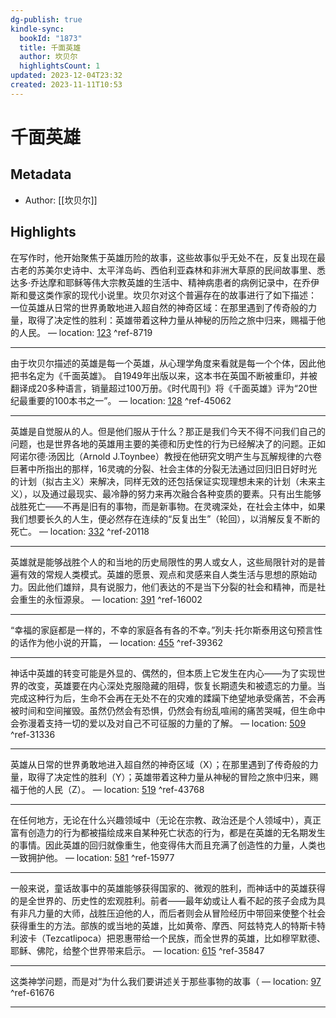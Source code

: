 ```yaml
---
dg-publish: true
kindle-sync:
  bookId: "1873"
  title: 千面英雄
  author: 坎贝尔
  highlightsCount: 1
updated: 2023-12-04T23:32
created: 2023-11-11T10:53
---
```

# 千面英雄
## Metadata
* Author: [[坎贝尔]]

## Highlights
在写作时，他开始聚焦于英雄历险的故事，这些故事似乎无处不在，反复出现在最古老的苏美尔史诗中、太平洋岛屿、西伯利亚森林和非洲大草原的民间故事里、悉达多·乔达摩和耶稣等伟大宗教英雄的生活中、精神病患者的病例记录中，在乔伊斯和曼这类作家的现代小说里。坎贝尔对这个普遍存在的故事进行了如下描述： 一位英雄从日常的世界勇敢地进入超自然的神奇区域：在那里遇到了传奇般的力量，取得了决定性的胜利：英雄带着这种力量从神秘的历险之旅中归来，赐福于他的人民。 — location: [123]() ^ref-8719

---
由于坎贝尔描述的英雄是每一个英雄，从心理学角度来看就是每一个个体，因此他把书名定为《千面英雄》。 自1949年出版以来，这本书在英国不断被重印，并被翻译成20多种语言，销量超过100万册。《时代周刊》将《千面英雄》评为“20世纪最重要的100本书之一”。 — location: [128]() ^ref-45062

---
英雄是自觉服从的人。但是他们服从于什么？那正是我们今天不得不问我们自己的问题，也是世界各地的英雄用主要的美德和历史性的行为已经解决了的问题。正如阿诺尔德·汤因比（Arnold J.Toynbee）教授在他研究文明产生与瓦解规律的六卷巨著中所指出的那样，16灵魂的分裂、社会主体的分裂无法通过回归旧日好时光的计划（拟古主义）来解决，同样无效的还包括保证实现理想未来的计划（未来主义），以及通过最现实、最冷静的努力来再次融合各种变质的要素。只有出生能够战胜死亡——不再是旧有的事物，而是新事物。在灵魂深处，在社会主体中，如果我们想要长久的人生，便必然存在连续的“反复出生”（轮回），以消解反复不断的死亡。 — location: [332]() ^ref-20118

---
英雄就是能够战胜个人的和当地的历史局限性的男人或女人，这些局限针对的是普遍有效的常规人类模式。英雄的愿景、观点和灵感来自人类生活与思想的原始动力。因此他们雄辩，具有说服力，他们表达的不是当下分裂的社会和精神，而是社会重生的永恒源泉。 — location: [391]() ^ref-16002

---
“幸福的家庭都是一样的，不幸的家庭各有各的不幸。”列夫·托尔斯泰用这句预言性的话作为他小说的开篇， — location: [455]() ^ref-39362

---
神话中英雄的转变可能是外显的、偶然的，但本质上它发生在内心——为了实现世界的改变，英雄要在内心深处克服隐藏的阻碍，恢复长期遗失和被遗忘的力量。当完成这种行为后，生命不会再在无处不在的灾难的蹂躏下绝望地承受痛苦，不会再被时间和空间摧毁。虽然仍然会有恐惧，仍然会有纷乱喧闹的痛苦哭喊，但生命中会弥漫着支持一切的爱以及对自己不可征服的力量的了解。 — location: [509]() ^ref-31336

---
英雄从日常的世界勇敢地进入超自然的神奇区域（X）；在那里遇到了传奇般的力量，取得了决定性的胜利（Y）；英雄带着这种力量从神秘的冒险之旅中归来，赐福于他的人民（Z）。 — location: [519]() ^ref-43768

---
在任何地方，无论在什么兴趣领域中（无论在宗教、政治还是个人领域中），真正富有创造力的行为都被描绘成来自某种死亡状态的行为，都是在英雄的无名期发生的事情。因此英雄的回归就像重生，他变得伟大而且充满了创造性的力量，人类也一致拥护他。 — location: [581]() ^ref-15977

---

一般来说，童话故事中的英雄能够获得国家的、微观的胜利，而神话中的英雄获得的是全世界的、历史性的宏观胜利。前者——最年幼或让人看不起的孩子会成为具有非凡力量的大师，战胜压迫他的人，而后者则会从冒险经历中带回来使整个社会获得重生的方法。部族的或当地的英雄，比如黄帝、摩西、阿兹特克人的特斯卡特利波卡（Tezcatlipoca）把恩惠带给一个民族，而全世界的英雄，比如穆罕默德、耶稣、佛陀，给整个世界带来启示。 — location: [615]() ^ref-35847

---

这类神学问题，而是对“为什么我们要讲述关于那些事物的故事（ — location: [97]() ^ref-61676

---
